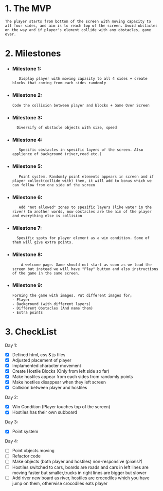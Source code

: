 # 1. The MVP

    The player starts from bottom of the screen with moving capacity to all four sides, and aim is to reach top of the screen. Avoid obstacles on the way and if player's element collide with any obstacles, game over.

# 2. Milestones

- ### Milestone 1:
         Display player with moving capasity to all 4 sides + create blocks that coming from each sides randomly
- ### Milestone 2:
      Code the collision between player and blocks + Game Over Screen
- ### Milestone 3:
        Diversify of obstacle objects with size, speed
- ### Milestone 4:
         Spesific obstacles in spesific layers of the screen. Also applience of background (river,road etc.)
- ### Milestone 5:
         Point system. Randomly point elements appears in screen and if player collect(collide with) them, it will add to bonus which we can follow from one side of the screen
- ### Milestone 6:
         Add "not allowed" zones to spesific layers (like water in the river) In another words, now obstacles are the aim of the player and everything else is collision
- ### Milestone 7:
        Spesific spots for player element as a win condition. Some of them will give extra points.
- ### Milestone 8:
          A welcome page. Game should not start as soon as we load the screen but instead we will have "Play" button and also instructions of the game in the same screen.
- ### Milestone 9:
      Forming the game with images. Put different images for;
      - Player
      - Background (with different layers)
      - Different Obstacles (And name them)
      - Extra points

# 3. CheckList

Day 1:

- [x] Defined html, css & js files
- [x] Adjusted placement of player
- [x] Implamented character movement
- [x] Create Hostile Blocks (Only from left side so far)
- [x] Make hostiles appear from each sides from randomly points
- [x] Make hostiles disappear when they left screen
- [x] Collision between player and hostiles

Day 2:

- [x] Win Condition (Player touches top of the screen)
- [x] Hostiles has their own subboard

Day 3:

- [x] Point system

Day 4:

- [ ] Point objects moving
- [ ] Refactor code
- [ ] Make objects (both player and hostiles) non-responsive (pixels?)
- [ ] Hostiles switched to cars, boards are roads and cars in left lines are moving faster but smaller,trucks in right lines are bigger but slower
- [ ] Add river new board as river, hostiles are crocodiles which you have jump on them, otherwise crocodiles eats player
